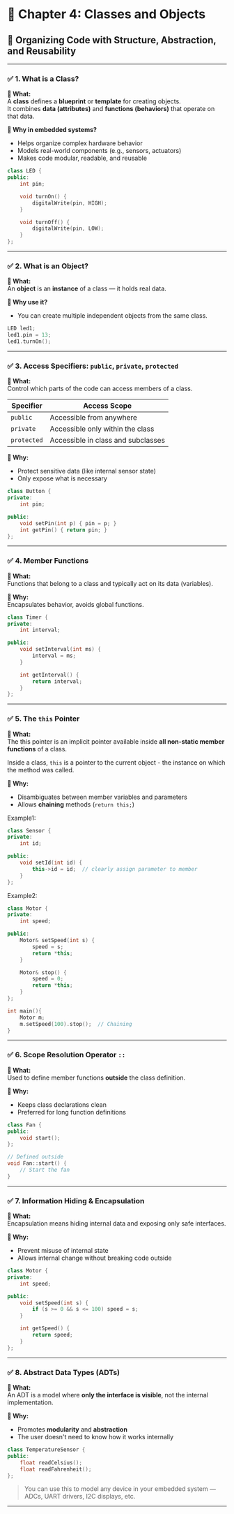 
# 📘 Chapter 4: Classes and Objects  
## 🧱 Organizing Code with Structure, Abstraction, and Reusability

---

### ✅ 1. What is a Class?  
**📌 What:**  
A **class** defines a **blueprint** or **template** for creating objects.  
It combines **data (attributes)** and **functions (behaviors)** that operate on that data.

**🎯 Why in embedded systems?**  
- Helps organize complex hardware behavior  
- Models real-world components (e.g., sensors, actuators)  
- Makes code modular, readable, and reusable

```cpp
class LED {
public:
    int pin;

    void turnOn() {
        digitalWrite(pin, HIGH);
    }

    void turnOff() {
        digitalWrite(pin, LOW);
    }
};
```

---

### ✅ 2. What is an Object?  
**📌 What:**  
An **object** is an **instance** of a class — it holds real data.

**🎯 Why use it?**  
- You can create multiple independent objects from the same class.

```cpp
LED led1;
led1.pin = 13;
led1.turnOn();
```

---

### ✅ 3. Access Specifiers: `public`, `private`, `protected`  
**📌 What:**  
Control which parts of the code can access members of a class.

| Specifier   | Access Scope                          |
|-------------|----------------------------------------|
| `public`    | Accessible from anywhere               |
| `private`   | Accessible only within the class       |
| `protected` | Accessible in class and subclasses     |

**🎯 Why:**  
- Protect sensitive data (like internal sensor state)  
- Only expose what is necessary

```cpp
class Button {
private:
    int pin;

public:
    void setPin(int p) { pin = p; }
    int getPin() { return pin; }
};
```

---

### ✅ 4. Member Functions  
**📌 What:**  
Functions that belong to a class and typically act on its data (variables).

**🎯 Why:**  
Encapsulates behavior, avoids global functions.

```cpp
class Timer {
private:
    int interval;

public:
    void setInterval(int ms) {
        interval = ms;
    }

    int getInterval() {
        return interval;
    }
};
```

---

### ✅ 5. The `this` Pointer  
**📌 What:**  
The this pointer is an implicit pointer available inside **all non-static member functions** of a class.

Inside a class, `this` is a pointer to the current object - the instance on which the method was called.

**🎯 Why:**  
- Disambiguates between member variables and parameters  
- Allows **chaining** methods (`return this;`)

Example1:
```cpp
class Sensor {
private:
    int id;

public:
    void setId(int id) {
        this->id = id;  // clearly assign parameter to member
    }
};
```
Example2:
```cpp
class Motor {
private:
    int speed;

public:
    Motor& setSpeed(int s) {
        speed = s;
        return *this;
    }

    Motor& stop() {
        speed = 0;
        return *this;
    }
};

int main(){
    Motor m;
    m.setSpeed(100).stop();  // Chaining
}
```

---

### ✅ 6. Scope Resolution Operator `::`  
**📌 What:**  
Used to define member functions **outside** the class definition.

**🎯 Why:**  
- Keeps class declarations clean  
- Preferred for long function definitions

```cpp
class Fan {
public:
    void start();
};

// Defined outside
void Fan::start() {
    // Start the fan
}
```

---

### ✅ 7. Information Hiding & Encapsulation  
**📌 What:**  
Encapsulation means hiding internal data and exposing only safe interfaces.

**🎯 Why:**  
- Prevent misuse of internal state  
- Allows internal change without breaking code outside

```cpp
class Motor {
private:
    int speed;

public:
    void setSpeed(int s) {
        if (s >= 0 && s <= 100) speed = s;
    }

    int getSpeed() {
        return speed;
    }
};
```

---

### ✅ 8. Abstract Data Types (ADTs)  
**📌 What:**  
An ADT is a model where **only the interface is visible**, not the internal implementation.

**🎯 Why:**  
- Promotes **modularity** and **abstraction**  
- The user doesn't need to know how it works internally

```cpp
class TemperatureSensor {
public:
    float readCelsius();
    float readFahrenheit();
};
```

> You can use this to model any device in your embedded system — ADCs, UART drivers, I2C displays, etc.

---
